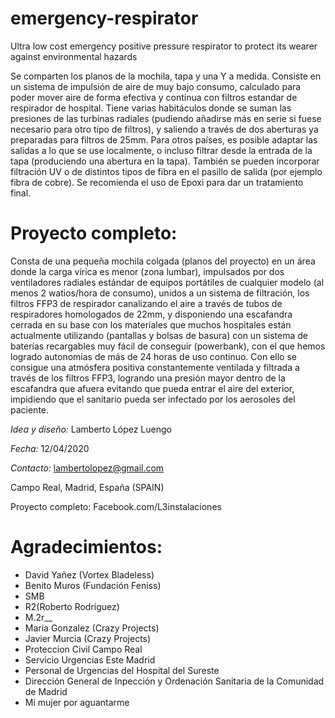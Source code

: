 # emergency-respirator
Ultra low cost emergency positive pressure respirator to protect its wearer against environmental hazards

Se comparten los planos de la mochila, tapa y una Y a medida. Consiste en un sistema de impulsión de aire de muy bajo consumo, calculado para poder mover aire de forma efectiva y contínua con filtros estandar de respirador de hospital. Tiene varias habitáculos donde se suman las presiones
de las turbinas radiales (pudiendo añadirse más en serie si fuese necesario para otro tipo de filtros), y saliendo a través de dos aberturas ya preparadas para filtros de 25mm. Para otros países, es posible adaptar las salidas a lo que se use localmente, o incluso 
filtrar desde la entrada de la tapa (produciendo una abertura en la tapa). También se pueden incorporar filtración UV o de distintos tipos de fibra en el pasillo de salida (por ejemplo fibra de cobre). Se recomienda el uso de Epoxi para dar un tratamiento final.

# Proyecto completo:
Consta de una pequeña mochila colgada (planos del proyecto) en un área donde la carga vírica es menor (zona lumbar), 
impulsados por dos ventiladores radiales estándar de equipos portátiles de cualquier modelo (al menos 2 watios/hora de consumo), 
unidos a un sistema de filtración, los filtros FFP3 de respirador
canalizando el aire a través de tubos de respiradores homologados de 22mm, 
y disponiendo una escafandra cerrada en su base con los materiales que muchos hospitales están actualmente utilizando (pantallas y bolsas de basura)
con un sistema de baterías recargables muy fácil de conseguir (powerbank), con el que hemos logrado autonomías de más de 24 horas de uso continuo. 
Con ello se consigue una atmósfera positiva constantemente ventilada y filtrada a través de los filtros FFP3, logrando una presión mayor dentro de la escafandra que afuera evitando que pueda entrar el aire del exterior, 
impidiendo que el sanitario pueda ser infectado por los aerosoles del paciente.

*Idea y diseño:* Lamberto López Luengo

*Fecha:* 12/04/2020

*Contacto:* lambertolopez@gmail.com

Campo Real, Madrid, España (SPAIN)

Proyecto completo: Facebook.com/L3instalaciones

# Agradecimientos:
* David Yañez (Vortex Bladeless)
* Benito Muros (Fundación Feniss)
* SMB
* R2(Roberto Rodriguez) 
* M.2r__
* Maria Gonzalez (Crazy Projects)
* Javier Murcia (Crazy Projects)
* Proteccion Civil Campo Real
* Servicio Urgencias Este Madrid
* Personal de Urgencias del Hospital del Sureste
* Dirección General de Inpección y Ordenación Sanitaria de la Comunidad de Madrid
* Mi mujer por aguantarme
